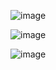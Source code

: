![image](https://user-images.githubusercontent.com/91554777/170103427-2b681a6e-05b6-49f3-834b-c188ebf12fbb.png)



![image](https://user-images.githubusercontent.com/103137328/170111375-f9c7970f-2697-4c09-a111-92776c7787d4.png)


![image](https://user-images.githubusercontent.com/103137328/170111426-6c318b6d-d342-488e-b408-a59210a775df.png)
